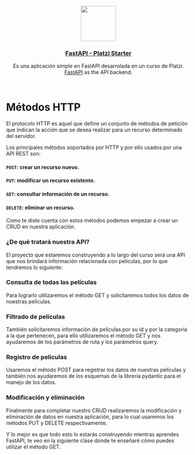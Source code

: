 <p align="center">
  <a href="https://nextjs-fastapi-starter.vercel.app/">
    <img src="https://miro.medium.com/v2/resize:fit:786/format:webp/1*dpXAaEpwsJcs2UbZEp5jJw.png" height="96">
    <h3 align="center">FastAPI - Platzi Starter</h3>
  </a>
</p>

<p align="center">Es una aplicación simple en FastAPI desarrolada en un curso de Platzi. <a href="https://fastapi.tiangolo.com/">FastAPI</a> as the API backend.</p>

<br/>

# Métodos HTTP
El protocolo HTTP es aquel que define un conjunto de métodos de petición que indican la acción que se desea realizar para un recurso determinado del servidor.

Los principales métodos soportados por HTTP y por ello usados por una API REST son:
#### `POST`: crear un recurso nuevo.
#### `PUT`: modificar un recurso existente.
#### `GET`: consultar información de un recurso.
#### `DELETE`: eliminar un recurso.

Como te diste cuenta con estos métodos podemos empezar a crear un CRUD en nuestra aplicación.

### ¿De qué tratará nuestra API?
El proyecto que estaremos construyendo a lo largo del curso será una API que nos brindará información relacionada con películas, por lo que tendremos lo siguiente:

### Consulta de todas las películas
Para lograrlo utilizaremos el método GET y solicitaremos todos los datos de nuestras películas.

### Filtrado de películas
También solicitaremos información de películas por su id y por la categoría a la que pertenecen, para ello utilizaremos el método GET y nos ayudaremos de los parámetros de ruta y los parámetros query.

### Registro de peliculas
Usaremos el método POST para registrar los datos de nuestras películas y también nos ayudaremos de los esquemas de la librería pydantic para el manejo de los datos.

### Modificación y eliminación
Finalmente para completar nuestro CRUD realizaremos la modificación y eliminación de datos en nuestra aplicación, para lo cual usaremos los métodos PUT y DELETE respectivamente.

Y lo mejor es que todo esto lo estarás construyendo mientras aprendes FastAPI, te veo en la siguiente clase donde te enseñaré cómo puedes utilizar el método GET.